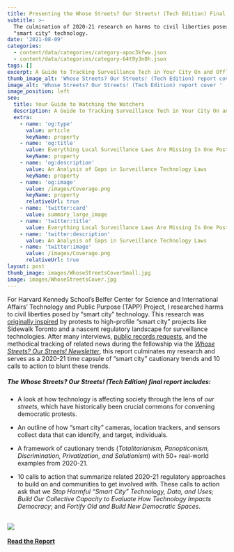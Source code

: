 ```yaml
---
title: Presenting the Whose Streets? Our Streets! (Tech Edition) Final Report
subtitle: >-
  The culmination of 2020-21 research on harms to civil liberties posed by
  "smart city" technology.
date: '2021-08-09'
categories:
  - content/data/categories/category-apoc3kfww.json
  - content/data/categories/category-64t9y3n0h.json
tags: []
excerpt: A Guide to Tracking Surveillance Tech in Your City On and Offline
thumb_image_alt: 'Whose Streets? Our Streets! (Tech Edition) report cover '
image_alt: 'Whose Streets? Our Streets! (Tech Edition) report cover '
image_position: left
seo:
  title: Your Guide to Watching the Watchers
  description: A Guide to Tracking Surveillance Tech in Your City On and Offline
  extra:
    - name: 'og:type'
      value: article
      keyName: property
    - name: 'og:title'
      value: Everything Local Surveillance Laws Are Missing In One Post
      keyName: property
    - name: 'og:description'
      value: An Analysis of Gaps in Surveillance Technology Laws
      keyName: property
    - name: 'og:image'
      value: /images/Coverage.png
      keyName: property
      relativeUrl: true
    - name: 'twitter:card'
      value: summary_large_image
    - name: 'twitter:title'
      value: Everything Local Surveillance Laws Are Missing In One Post
    - name: 'twitter:description'
      value: An Analysis of Gaps in Surveillance Technology Laws
    - name: 'twitter:image'
      value: /images/Coverage.png
      relativeUrl: true
layout: post
thumb_image: images/WhoseStreetsCoverSmall.jpg
image: images/WhoseStreetsCover.jpg
---
```

For Harvard Kennedy School’s Belfer Center for Science and International Affairs’ Technology and Public Purpose (TAPP) Project, I
researched harms to civil liberties posed by “smart city” technology. This research was [originally inspired](https://www.belfercenter.org/publication/introducing-whose-streets-our-streets-developing-interventions-protect-civil-liberties) by protests to high-profile “smart city” projects like Sidewalk Toronto and a nascent regulatory landscape for surveillance technologies. After many interviews, [public records requests](https://www.muckrock.com/project/whose-streets-our-streets-tech-edition-863/), and the methodical tracking of related news during the fellowship via the [*Whose Streets? Our Streets! Newsletter*](https://whosestreets.substack.com/), this report culminates my research and serves as a 2020-21 time capsule of “smart city” cautionary trends and 10 calls to action to blunt these trends.

##### *The* Whose Streets? Our Streets! (Tech Edition) *final report* includes:

*   A look at how technology is affecting society through the lens of *our streets*, which have historically been crucial commons for convening democratic protests. 

<!---->

*   An outline of how “smart city” cameras, location trackers, and sensors collect data that can identify, and target, individuals. 

<!---->

*   A framework of cautionary trends (*Totalitarianism, Panopticonism, Discrimination, Privatization, and Solutionism*) with 50+ real-world examples from 2020-21. 

<!---->

*   10 calls to action that summarize related 2020-21 regulatory approaches to build on and communities to get involved with. These calls to action ask that we *Stop Harmful “Smart City” Technology, Data, and Uses; Build Our Collective Capacity to Evaluate How Technology Impacts Democracy*; and *Fortify Old and Build New Democratic Spaces*.

## ![](images/TOC.jpg)

[**Read the Report**](https://www.belfercenter.org/sites/default/files/2021-08/WhoseStreets.pdf)
